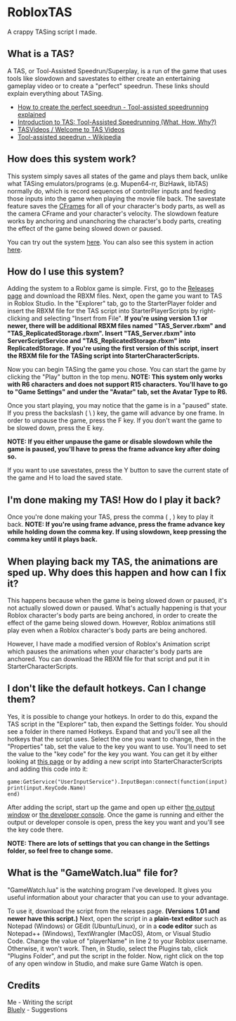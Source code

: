 # RobloxTAS
A crappy TASing script I made.

## What is a TAS?
A TAS, or Tool-Assisted Speedrun/Superplay, is a run of the game that uses tools like slowdown and savestates to either create an entertaining gameplay video or to create a "perfect" speedrun.
These links should explain everything about TASing.
- [How to create the perfect speedrun - Tool-assisted speedrunning explained](https://www.youtube.com/watch?v=Ietk1-Wb7oY)
- [Introduction to TAS: Tool-Assisted Speedrunning (What, How, Why?)](https://www.youtube.com/watch?v=R3-ohYvi_fc)
- [TASVideos / Welcome to TAS Videos](http://tasvideos.org/WelcomeToTASVideos.html)
- [Tool-assisted speedrun - Wikipedia](https://en.wikipedia.org/wiki/Tool-assisted_speedrun)

## How does this system work?
This system simply saves all states of the game and plays them back, unlike what TASing emulators/programs (e.g. Mupen64-rr, BizHawk, libTAS) normally do, which is record sequences of controller inputs and feeding those inputs into the game when playing the movie file back.
The savestate feature saves the [CFrames](https://developer.roblox.com/en-us/api-reference/datatype/CFrame) for all of your character's body parts, as well as the camera CFrame and your character's velocity.
The slowdown feature works by anchoring and unanchoring the character's body parts, creating the effect of the game being slowed down or paused.

You can try out the system [here](https://web.roblox.com/games/5600348126/Roblox-TAS-Test).
You can also see this system in action [here](https://www.youtube.com/watch?v=Qvp_G08hlvA).

## How do I use this system?
Adding the system to a Roblox game is simple.
First, go to the [Releases page](https://github.com/luigidasonic/RobloxTAS/releases) and download the RBXM files.
Next, open the game you want to TAS in Roblox Studio.
In the "Explorer" tab, go to the StarterPlayer folder and insert the RBXM file for the TAS script into StarterPlayerScripts by right-clicking and selecting "Insert from File".
**If you're using version 1.1 or newer, there will be additional RBXM files named "TAS_Server.rbxm" and "TAS_ReplicatedStorage.rbxm". Insert "TAS_Server.rbxm" into ServerScriptService and "TAS_ReplicatedStorage.rbxm" into ReplicatedStorage.**
**If you're using the first version of this script, insert the RBXM file for the TASing script into StarterCharacterScripts.**

Now you can begin TASing the game you chose.
You can start the game by clicking the "Play" button in the top menu.
**NOTE: This system only works with R6 characters and does not support R15 characters. You'll have to go to "Game Settings" and under the "Avatar" tab, set the Avatar Type to R6.**

Once you start playing, you may notice that the game is in a "paused" state.
If you press the backslash ( \ ) key, the game will advance by one frame.
In order to unpause the game, press the F key.
If you don't want the game to be slowed down, press the E key.

**NOTE: If you either unpause the game or disable slowdown while the game is paused, you'll have to press the frame advance key after doing so.**

If you want to use savestates, press the Y button to save the current state of the game and H to load the saved state.

## I'm done making my TAS! How do I play it back?
Once you're done making your TAS, press the comma ( , ) key to play it back.
**NOTE: If you're using frame advance, press the frame advance key while holding down the comma key. If using slowdown, keep pressing the comma key until it plays back.**

## When playing back my TAS, the animations are sped up. Why does this happen and how can I fix it?
This happens because when the game is being slowed down or paused, it's not actually slowed down or paused. What's actually happening is that your Roblox character's body parts are being anchored, in order to create the effect of the game being slowed down. However, Roblox animations still play even when a Roblox character's body parts are being anchored.

However, I have made a modified version of Roblox's Animation script which pauses the animations when your character's body parts are anchored. You can download the RBXM file for that script and put it in StarterCharacterScripts.

## I don't like the default hotkeys. Can I change them?
Yes, it is possible to change your hotkeys.
In order to do this, expand the TAS script in the "Explorer" tab, then expand the Settings folder. You should see a folder in there named Hotkeys. Expand that and you'll see all the hotkeys that the script uses.
Select the one you want to change, then in the "Properties" tab, set the value to the key you want to use.
You'll need to set the value to the "key code" for the key you want.
You can get it by either looking at [this page](https://developer.roblox.com/en-us/api-reference/enum/KeyCode) or by adding a new script into StarterCharacterScripts and adding this code into it:
```
game:GetService("UserInputService").InputBegan:connect(function(input)
print(input.KeyCode.Name)
end)
```
After adding the script, start up the game and open up either [the output window](https://developer.roblox.com/en-us/articles/Debugging#output-window) or [the developer console](https://developer.roblox.com/en-us/articles/Developer-Console).
Once the game is running and either the output or developer console is open, press the key you want and you'll see the key code there.

**NOTE: There are lots of settings that you can change in the Settings folder, so feel free to change some.**

## What is the "GameWatch.lua" file for?
"GameWatch.lua" is the watching program I've developed. It gives you useful information about your character that you can use to your advantage.

To use it, download the script from the releases page. **(Versions 1.01 and newer have this script.)**
Next, open the script in a **plain-text editor** such as Notepad (Windows) or GEdit (Ubuntu/Linux), or in a **code editor** such as Notepad++ (Windows), TextWrangler (MacOS), Atom, or Visual Studio Code.
Change the value of "playerName" in line 2 to your Roblox username. Otherwise, it won't work.
Then, in Studio, select the Plugins tab, click "Plugins Folder", and put the script in the folder.
Now, right click on the top of any open window in Studio, and make sure Game Watch is open.

## Credits
Me - Writing the script\
[Bluely](https://www.youtube.com/channel/UCte7DCGY8Tzoe6srb47OHlA) - Suggestions
